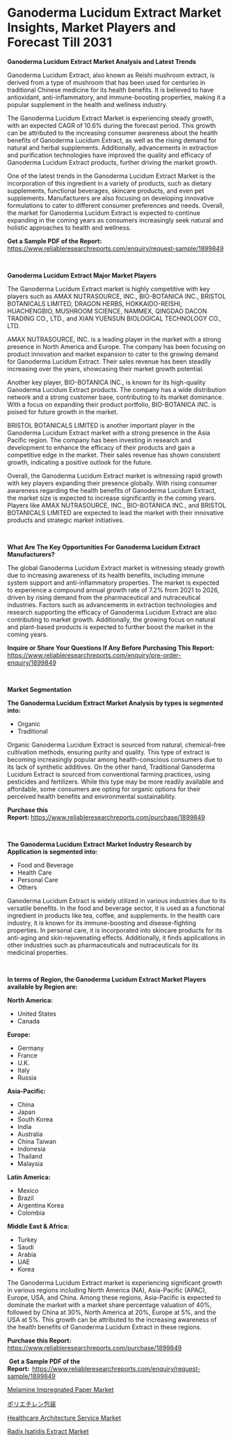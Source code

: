 <p><h1>Ganoderma Lucidum Extract Market Insights, Market Players and Forecast Till 2031</h1></p><p><strong>Ganoderma Lucidum Extract Market Analysis and Latest Trends</strong></p>
<p><p>Ganoderma Lucidum Extract, also known as Reishi mushroom extract, is derived from a type of mushroom that has been used for centuries in traditional Chinese medicine for its health benefits. It is believed to have antioxidant, anti-inflammatory, and immune-boosting properties, making it a popular supplement in the health and wellness industry.</p><p>The Ganoderma Lucidum Extract Market is experiencing steady growth, with an expected CAGR of 10.6% during the forecast period. This growth can be attributed to the increasing consumer awareness about the health benefits of Ganoderma Lucidum Extract, as well as the rising demand for natural and herbal supplements. Additionally, advancements in extraction and purification technologies have improved the quality and efficacy of Ganoderma Lucidum Extract products, further driving the market growth.</p><p>One of the latest trends in the Ganoderma Lucidum Extract Market is the incorporation of this ingredient in a variety of products, such as dietary supplements, functional beverages, skincare products, and even pet supplements. Manufacturers are also focusing on developing innovative formulations to cater to different consumer preferences and needs. Overall, the market for Ganoderma Lucidum Extract is expected to continue expanding in the coming years as consumers increasingly seek natural and holistic approaches to health and wellness.</p></p>
<p><strong>Get a Sample PDF of the Report:&nbsp;</strong> <a href="https://www.reliableresearchreports.com/enquiry/request-sample/1899849">https://www.reliableresearchreports.com/enquiry/request-sample/1899849</a></p>
<p>&nbsp;</p>
<p><strong>Ganoderma Lucidum Extract Major Market Players</strong></p>
<p><p>The Ganoderma Lucidum Extract market is highly competitive with key players such as AMAX NUTRASOURCE, INC., BIO-BOTANICA INC., BRISTOL BOTANICALS LIMITED, DRAGON HERBS, HOKKAIDO-REISHI, HUACHENGBIO, MUSHROOM SCIENCE, NAMMEX, QINGDAO DACON TRADING CO., LTD., and XIAN YUENSUN BIOLOGICAL TECHNOLOGY CO., LTD. </p><p>AMAX NUTRASOURCE, INC. is a leading player in the market with a strong presence in North America and Europe. The company has been focusing on product innovation and market expansion to cater to the growing demand for Ganoderma Lucidum Extract. Their sales revenue has been steadily increasing over the years, showcasing their market growth potential.</p><p>Another key player, BIO-BOTANICA INC., is known for its high-quality Ganoderma Lucidum Extract products. The company has a wide distribution network and a strong customer base, contributing to its market dominance. With a focus on expanding their product portfolio, BIO-BOTANICA INC. is poised for future growth in the market.</p><p>BRISTOL BOTANICALS LIMITED is another important player in the Ganoderma Lucidum Extract market with a strong presence in the Asia Pacific region. The company has been investing in research and development to enhance the efficacy of their products and gain a competitive edge in the market. Their sales revenue has shown consistent growth, indicating a positive outlook for the future.</p><p>Overall, the Ganoderma Lucidum Extract market is witnessing rapid growth with key players expanding their presence globally. With rising consumer awareness regarding the health benefits of Ganoderma Lucidum Extract, the market size is expected to increase significantly in the coming years. Players like AMAX NUTRASOURCE, INC., BIO-BOTANICA INC., and BRISTOL BOTANICALS LIMITED are expected to lead the market with their innovative products and strategic market initiatives.</p></p>
<p>&nbsp;</p>
<p><strong>What Are The Key Opportunities For Ganoderma Lucidum Extract Manufacturers?</strong></p>
<p><p>The global Ganoderma Lucidum Extract market is witnessing steady growth due to increasing awareness of its health benefits, including immune system support and anti-inflammatory properties. The market is expected to experience a compound annual growth rate of 7.2% from 2021 to 2026, driven by rising demand from the pharmaceutical and nutraceutical industries. Factors such as advancements in extraction technologies and research supporting the efficacy of Ganoderma Lucidum Extract are also contributing to market growth. Additionally, the growing focus on natural and plant-based products is expected to further boost the market in the coming years.</p></p>
<p><strong>Inquire or Share Your Questions If Any Before Purchasing This Report:</strong> <a href="https://www.reliableresearchreports.com/enquiry/pre-order-enquiry/1899849">https://www.reliableresearchreports.com/enquiry/pre-order-enquiry/1899849</a></p>
<p>&nbsp;</p>
<p><strong>Market Segmentation</strong></p>
<p><strong>The Ganoderma Lucidum Extract Market Analysis by types is segmented into:</strong></p>
<p><ul><li>Organic</li><li>Traditional</li></ul></p>
<p><p>Organic Ganoderma Lucidum Extract is sourced from natural, chemical-free cultivation methods, ensuring purity and quality. This type of extract is becoming increasingly popular among health-conscious consumers due to its lack of synthetic additives. On the other hand, Traditional Ganoderma Lucidum Extract is sourced from conventional farming practices, using pesticides and fertilizers. While this type may be more readily available and affordable, some consumers are opting for organic options for their perceived health benefits and environmental sustainability.</p></p>
<p><strong>Purchase this Report:&nbsp;</strong><a href="https://www.reliableresearchreports.com/purchase/1899849">https://www.reliableresearchreports.com/purchase/1899849</a></p>
<p>&nbsp;</p>
<p><strong>The Ganoderma Lucidum Extract Market Industry Research by Application is segmented into:</strong></p>
<p><ul><li>Food and Beverage</li><li>Health Care</li><li>Personal Care</li><li>Others</li></ul></p>
<p><p>Ganoderma Lucidum Extract is widely utilized in various industries due to its versatile benefits. In the food and beverage sector, it is used as a functional ingredient in products like tea, coffee, and supplements. In the health care industry, it is known for its immune-boosting and disease-fighting properties. In personal care, it is incorporated into skincare products for its anti-aging and skin-rejuvenating effects. Additionally, it finds applications in other industries such as pharmaceuticals and nutraceuticals for its medicinal properties.</p></p>
<p>&nbsp;</p>
<p><strong>In terms of Region, the Ganoderma Lucidum Extract Market Players available by Region are:</strong></p>
<p>
    <p> <strong> North America: </strong>
        <ul>
            <li>United States</li>
            <li>Canada</li>
        </ul>
        </p> 
    <p> <strong> Europe: </strong>
        <ul>
            <li>Germany</li>
            <li>France</li>
            <li>U.K.</li>
            <li>Italy</li>
            <li>Russia</li>
        </ul>
        </p> 
    <p> <strong> Asia-Pacific: </strong>
        <ul>
            <li>China</li>
            <li>Japan</li>
            <li>South Korea</li>
            <li>India</li>
            <li>Australia</li>
            <li>China Taiwan</li>
            <li>Indonesia</li>
            <li>Thailand</li>
            <li>Malaysia</li>
        </ul>
        </p> 
    <p> <strong> Latin America: </strong>
        <ul>
            <li>Mexico</li>
            <li>Brazil</li>
            <li>Argentina Korea</li>
            <li>Colombia</li>
        </ul>
        </p> 
    <p> <strong> Middle East & Africa: </strong>
        <ul>
            <li>Turkey</li>
            <li>Saudi</li>
            <li>Arabia</li>
            <li>UAE</li>
            <li>Korea</li>
        </ul>
    </p>
    </p>
<p><p>The Ganoderma Lucidum Extract market is experiencing significant growth in various regions including North America (NA), Asia-Pacific (APAC), Europe, USA, and China. Among these regions, Asia-Pacific is expected to dominate the market with a market share percentage valuation of 40%, followed by China at 30%, North America at 20%, Europe at 5%, and the USA at 5%. This growth can be attributed to the increasing awareness of the health benefits of Ganoderma Lucidum Extract in these regions.</p></p>
<p><strong>Purchase this Report: </strong><a href="https://www.reliableresearchreports.com/purchase/1899849">https://www.reliableresearchreports.com/purchase/1899849</a></p>
<p>&nbsp;<strong>Get a Sample PDF of the Report:&nbsp;&nbsp;</strong><a href="https://www.reliableresearchreports.com/enquiry/request-sample/1899849">https://www.reliableresearchreports.com/enquiry/request-sample/1899849</a></p>
<p><strong></strong></p>
<p><p><a href="https://github.com/myacatherineblakecaczo9vcsw/Market-Research-Report-List-1/blob/main/melamine-impregnated-paper-market.md">Melamine Impregnated Paper Market</a></p><p><a href="https://github.com/ycmtqqhvk3273/Market-Research-Report-List-1/blob/main/2002514192801.md">ポリエチレン包装</a></p><p><a href="https://issuu.com/reportprime-2/docs/healthcare-architecture-service-market-size-2030.p">Healthcare Architecture Service Market</a></p><p><a href="https://github.com/okotobwrhuteie/Market-Research-Report-List-1/blob/main/radix-isatidis-extract-market.md">Radix Isatidis Extract Market</a></p></p>